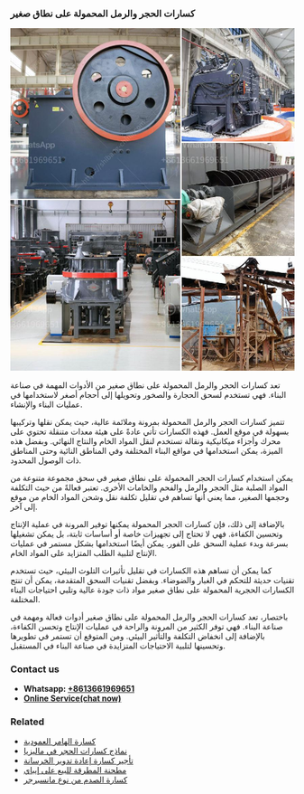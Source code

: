 <h3>كسارات الحجر والرمل المحمولة على نطاق صغير</h3><img src='1701852640.jpg' alt=''><p>تعد كسارات الحجر والرمل المحمولة على نطاق صغير من الأدوات المهمة في صناعة البناء. فهي تستخدم لسحق الحجارة والصخور وتحويلها إلى أحجام أصغر لاستخدامها في عمليات البناء والإنشاء.</p><p>تتميز كسارات الحجر والرمل المحمولة بمرونة وملائمة عالية، حيث يمكن نقلها وتركيبها بسهولة في موقع العمل. فهذه الكسارات تأتي عادةً على هيئة معدات متنقلة تحتوي على محرك وأجزاء ميكانيكية ونقالة تستخدم لنقل المواد الخام والنتاج النهائي. وبفضل هذه الميزة، يمكن استخدامها في مواقع البناء المختلفة وفي المناطق النائية وحتى المناطق ذات الوصول المحدود.</p><p>يمكن استخدام كسارات الحجر المحمولة على نطاق صغير في سحق مجموعة متنوعة من المواد الصلبة مثل الحجر والرمل والفحم والخامات الأخرى. تعتبر فعالةً من حيث التكلفة وحجمها الصغير، مما يعني أنها تساهم في تقليل تكلفة نقل وشحن المواد الخام من موقع إلى آخر.</p><p>بالإضافة إلى ذلك، فإن كسارات الحجر المحمولة يمكنها توفير المرونة في عملية الإنتاج وتحسين الكفاءة. فهي لا تحتاج إلى تجهيزات خاصة أو أساسات ثابتة، بل يمكن تشغيلها بسرعة وبدء عملية السحق على الفور. يمكن أيضًا استخدامها بشكل مستمر في عمليات الإنتاج لتلبية الطلب المتزايد على المواد الخام.</p><p>كما يمكن أن تساهم هذه الكسارات في تقليل تأثيرات التلوث البيئي، حيث تستخدم تقنيات حديثة للتحكم في الغبار والضوضاء. وبفضل تقنيات السحق المتقدمة، يمكن أن تنتج الكسارات الحجرية المحمولة على نطاق صغير مواد ذات جودة عالية وتلبي احتياجات البناء المختلفة.</p><p>باختصار، تعد كسارات الحجر والرمل المحمولة على نطاق صغير أدوات فعالة ومهمة في صناعة البناء. فهي توفر الكثير من المرونة والراحة في عمليات الإنتاج وتحسن الكفاءة، بالإضافة إلى انخفاض التكلفة والتأثير البيئي. ومن المتوقع أن تستمر في تطويرها وتحسينها لتلبية الاحتياجات المتزايدة في صناعة البناء في المستقبل.</p><h3>Contact us</h3><ul><li><strong>Whatsapp:&nbsp;<a href="https://wa.me/8613661969651">+8613661969651</a></strong></li><li><a href="https://swt.shibang-china.com/?git&amp;zhl&amp;كسارات الحجر والرمل المحمولة على نطاق صغير"><strong>Online Service(chat now)</strong></a></li></ul><h3>Related</h3><ul><li><a href='كسارة الهامر العمودية.md'>كسارة الهامر العمودية</a></li><li><a href='نماذج كسارات الحجر في ماليزيا.md'>نماذج كسارات الحجر في ماليزيا</a></li><li><a href='تأجير كسارة إعادة تدوير الخرسانة.md'>تأجير كسارة إعادة تدوير الخرسانة</a></li><li><a href='مطحنة المطرقة للبيع على إيباي.md'>مطحنة المطرقة للبيع على إيباي</a></li><li><a href='كسارة الصدم من نوع مانسبرجر.md'>كسارة الصدم من نوع مانسبرجر</a></li></ul>